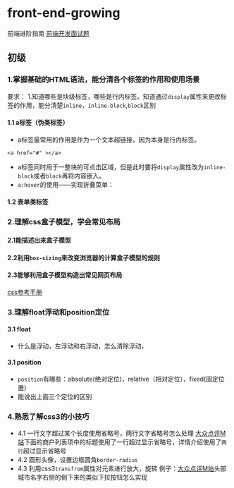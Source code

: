 # front-end-growing
前端进阶指南
[前端开发面试题](https://github.com/jiehwa/My-blog/tree/master/Front-end-Developer-Questions/Questions-and-Answers)
## 初级
### 1.掌握基础的HTML语法，能分清各个标签的作用和使用场景
要求：
1.知道哪些是块级标签，哪些是行内标签。知道通过`display`属性来更改标签的作用，能分清楚`inline`，`inline-block`,`block`区别
#### 1.1 a标签（伪类标签）
* a标签最常用的作用是作为一个文本超链接，因为本身是行内标签。

```
<a href="#" ></a>
```

* a标签同时用于一整块的可点击区域，但是此时要将`display`属性改为`inline-block`或者`block`再将内容嵌入。
* `a:hover`的使用——实现折叠菜单：

#### 1.2 表单类标签


### 2.理解css盒子模型，学会常见布局
#### 2.1能描述出来盒子模型
#### 2.2利用`box-sizing`来改变浏览器的计算盒子模型的规则
#### 2.3能够利用盒子模型构造出常见网页布局

[css参考手册](http://css.doyoe.com/)

### 3.理解float浮动和position定位
#### 3.1 float
* 什么是浮动，左浮动和右浮动，怎么清除浮动，

#### 3.1 position
* `position`有哪些：absolute(绝对定位)，relative（相对定位），fixed(固定位置)
* 能说出上面三个定位的区别

### 4.熟悉了解css3的小技巧
* 4.1 一行文字超过某个长度使用省略号，两行文字省略号怎么处理
 [大众点评M站](http://m.dianping.com/)下面的商户列表项中的标题使用了一行超过显示省略号，详情介绍使用了`两行`超过显示省略号
* 4.2 圆形头像，设置边框圆角`border-radius`
* 4.3 利用css3`transfrom`属性对元素进行放大，旋转
例子：[大众点评M站](http://m.dianping.com/)头部城市名字右侧的倒下来的类似下拉按钮怎么实现